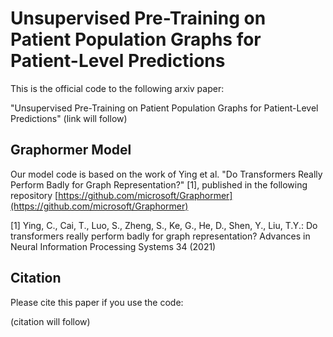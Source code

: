# Unsupervised Pre-Training on Patient Population Graphs for Patient-Level Predictions

This is the official code to the following arxiv paper:

"Unsupervised Pre-Training on Patient Population Graphs for Patient-Level Predictions" (link will follow)

## Graphormer Model

Our model code is based on the work of Ying et al. "Do Transformers Really Perform Badly for Graph Representation?" [1], published in the following repository [https://github.com/microsoft/Graphormer](https://github.com/microsoft/Graphormer)

[1] Ying, C., Cai, T., Luo, S., Zheng, S., Ke, G., He, D., Shen, Y., Liu, T.Y.: Do transformers really perform badly for graph representation? Advances in Neural Information Processing Systems 34 (2021)

## Citation
Please cite this paper if you use the code:

(citation will follow)
